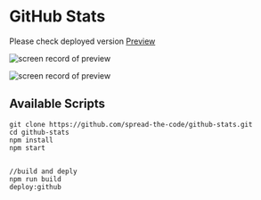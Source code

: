 

# GitHub Stats

Please check deployed version
[Preview](https://spread-the-code.github.io/github-stats)

![screen record of preview](https://spread-the-code.github.io/github-stats/blob/master/preview01.png)


![screen record of preview](https://spread-the-code.github.io/github-stats/blob/master/preview02.png)


## Available Scripts


    git clone https://github.com/spread-the-code/github-stats.git
    cd github-stats
    npm install
    npm start

    
    //build and deply
    npm run build
    deploy:github
    
